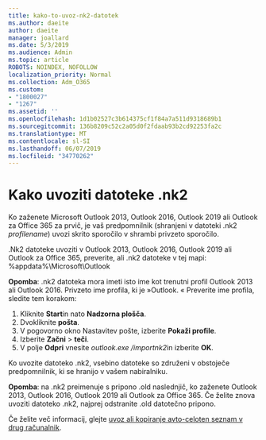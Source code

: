 ```yaml
---
title: kako-to-uvoz-nk2-datotek
ms.author: daeite
author: daeite
manager: joallard
ms.date: 5/3/2019
ms.audience: Admin
ms.topic: article
ROBOTS: NOINDEX, NOFOLLOW
localization_priority: Normal
ms.collection: Adm_O365
ms.custom:
- "1800027"
- "1267"
ms.assetid: ''
ms.openlocfilehash: 1d1b02527c3b614375cf1f84a7a511d9318689b1
ms.sourcegitcommit: 136b8209c52c2a05d0f2fdaab93b2cd92253fa2c
ms.translationtype: MT
ms.contentlocale: sl-SI
ms.lasthandoff: 06/07/2019
ms.locfileid: "34770262"
---
```

# <a name="how-to-import-nk2-files"></a>Kako uvoziti datoteke .nk2 

Ko zaženete Microsoft Outlook 2013, Outlook 2016, Outlook 2019 ali Outlook za Office 365 za prvič, je vaš predpomnilnik (shranjeni v datoteki .nk2 *profilename*) uvozi skrito sporočilo v shrambi privzeto sporočilo.

.Nk2 datoteke uvoziti v Outlook 2013, Outlook 2016, Outlook 2019 ali Outlook za Office 365, preverite, ali .nk2 datoteke v tej mapi: %appdata%\Microsoft\Outlook

**Opomba**: .nk2 datoteka mora imeti isto ime kot trenutni profil Outlook 2013 ali Outlook 2016. Privzeto ime profila, ki je »Outlook. « Preverite ime profila, sledite tem korakom: 
1. Kliknite **Start**in nato **Nadzorna plošča**.
2. Dvokliknite **pošta**.
3. V pogovorno okno Nastavitev pošte, izberite **Pokaži profile**.
4. Izberite **Začni** > **teči**.
5. V polje **Odpri** vnesite *outlook.exe /importnk2*in izberite **OK**. 

Ko uvozite datoteko .nk2, vsebino datoteke so združeni v obstoječe predpomnilnik, ki se hranijo v vašem nabiralniku.

**Opomba**: na .nk2 preimenuje s pripono .old naslednjič, ko zaženete Outlook 2013, Outlook 2016, Outlook 2019 ali Outlook za Office 365. Če želite znova uvoziti datoteko .nk2, najprej odstranite .old datotečno pripono.

Če želite več informacij, glejte [uvoz ali kopiranje avto-celoten seznam v drug računalnik](https://support.microsoft.com/help/2806550/how-to-import-nk2-files-into-outlook%).
